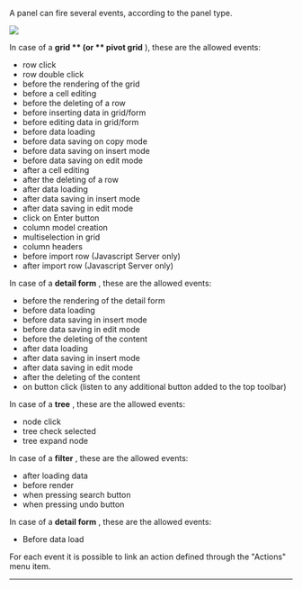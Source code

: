 A panel can fire several events, according to the panel type.

![](http://4wsplatform.org/wp-content/uploads/2015/12/panelEvents-1024x519.jpg)

In case of a  **grid ** (or ** pivot grid** ), these are the allowed events:

* row click
* row double click
* before the rendering of the grid
* before a cell editing
* before the deleting of a row
* before inserting data in grid/form
* before editing data in grid/form
* before data loading
* before data saving on copy mode
* before data saving on insert mode
* before data saving on edit mode
* after a cell editing
* after the deleting of a row
* after data loading
* after data saving in insert mode
* after data saving in edit mode
* click on Enter button
* column model creation
* multiselection in grid
* column headers
* before import row (Javascript Server only)
* after import row (Javascript Server only)


In case of a  **detail form** , these are the allowed events:

* before the rendering of the detail form
* before data loading
* before data saving in insert mode
* before data saving in edit mode
* before the deleting of the content
* after data loading
* after data saving in insert mode
* after data saving in edit mode
* after the deleting of the content
* on button click (listen to any additional button added to the top toolbar)


In case of a  **tree** , these are the allowed events:

* node click
* tree check selected
* tree expand node


In case of a  **filter** , these are the allowed events:

* after loading data
* before render
* when pressing search button
* when pressing undo button

In case of a  **detail form** , these are the allowed events:

* Before data load


For each event it is possible to link an action defined through the "Actions" menu item.


                

---


